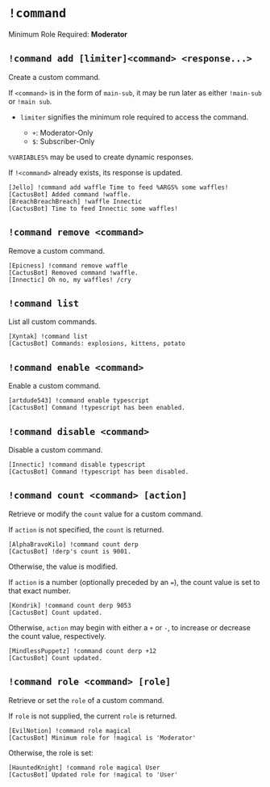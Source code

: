# `!command`

Minimum Role Required: **Moderator**

## `!command add [limiter]<command> <response...>`

Create a custom command.

If `<command>` is in the form of `main-sub`, it may be run later as either `!main-sub` or `!main sub`.

- `limiter` signifies the minimum role required to access the command.

  - `+`: Moderator-Only
  - `$`: Subscriber-Only

`%VARIABLES%` may be used to create dynamic responses.

If `!<command>` already exists, its response is updated.

```
[Jello] !command add waffle Time to feed %ARGS% some waffles!
[CactusBot] Added command !waffle.
[BreachBreachBreach] !waffle Innectic
[CactusBot] Time to feed Innectic some waffles!
```

## `!command remove <command>`

Remove a custom command.

```
[Epicness] !command remove waffle
[CactusBot] Removed command !waffle.
[Innectic] Oh no, my waffles! /cry
```

## `!command list`

List all custom commands.

```
[Xyntak] !command list
[CactusBot] Commands: explosions, kittens, potato
```

## `!command enable <command>`

Enable a custom command.

```
[artdude543] !command enable typescript
[CactusBot] Command !typescript has been enabled.
```

## `!command disable <command>`

Disable a custom command.

```
[Innectic] !command disable typescript
[CactusBot] Command !typescript has been disabled.
```

## `!command count <command> [action]`

Retrieve or modify the `count` value for a custom command.

If `action` is not specified, the `count` is returned.

```
[AlphaBravoKilo] !command count derp
[CactusBot] !derp's count is 9001.
```

Otherwise, the value is modified.

If `action` is a number (optionally preceded by an `=`), the count value is set to that exact number.

```
[Kondrik] !command count derp 9053
[CactusBot] Count updated.
```

Otherwise, `action` may begin with either a `+` or `-`, to increase or decrease the count value, respectively.

```
[MindlessPuppetz] !command count derp +12
[CactusBot] Count updated.
```

## `!command role <command> [role]`

Retrieve or set the `role` of a custom command.

If `role` is not supplied, the current `role` is returned.

```
[EvilNotion] !command role magical
[CactusBot] Minimum role for !magical is 'Moderator'
```

Otherwise, the role is set:

```
[HauntedKnight] !command role magical User
[CactusBot] Updated role for !magical to 'User'
```
